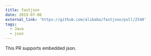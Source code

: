 ```yaml
---
title: fastjson
date: 2019-07-06
external_link: 'https://github.com/alibaba/fastjson/pull/2540'
tags:
  - Java
  - json
---
```

This PR supports embedded json.

<!--more-->
